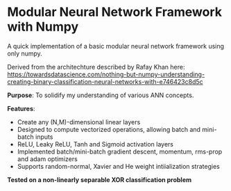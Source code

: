 # Modular Neural Network Framework with Numpy
A quick implementation of a basic modular neural network framework using only numpy.

Derived from the architechture described by Rafay Khan here:
https://towardsdatascience.com/nothing-but-numpy-understanding-creating-binary-classification-neural-networks-with-e746423c8d5c

**Purpose**: To solidify my understanding of various ANN concepts.

**Features**: 
<ul>
    <li>Create any (N,M)-dimensional linear layers</li>
    <li>Designed to compute vectorized operations, allowing batch and mini-batch inputs</li>
    <li>ReLU, Leaky ReLU, Tanh and Sigmoid activation layers </li>
    <li>Implemented batch/mini-batch gradient descent, momentum, rms-prop and adam optimizers</li>
    <li>Supports random-normal, Xavier and He weight intiialization strategies </li>
</ul>

**Tested on a non-linearly separable XOR classification problem**
